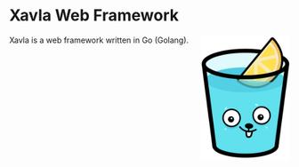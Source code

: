 # Xavla Web Framework

<img align="right" width="159px" src="https://raw.githubusercontent.com/gin-gonic/logo/master/color.png">

Xavla is a web framework written in Go (Golang).
